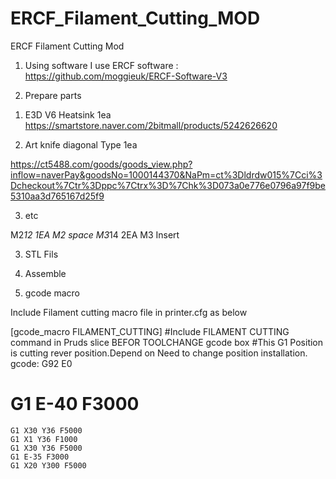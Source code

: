# ERCF_Filament_Cutting_MOD
ERCF Filament Cutting Mod

1. Using software
I use ERCF software : https://github.com/moggieuk/ERCF-Software-V3


2. Prepare parts
1) E3D V6 Heatsink  1ea
https://smartstore.naver.com/2bitmall/products/5242626620



2) Art knife  diagonal Type  1ea

https://ct5488.com/goods/goods_view.php?inflow=naverPay&goodsNo=1000144370&NaPm=ct%3Dldrdw015%7Cci%3Dcheckout%7Ctr%3Dppc%7Ctrx%3D%7Chk%3D073a0e776e0796a97f9be5310aa3d765167d25f9

3) etc

M2*12 1EA
M2 space
M3*14 2EA
M3 Insert


3. STL Fils




4. Assemble



5. gcode macro

Include Filament cutting macro file in printer.cfg  as below



[gcode_macro FILAMENT_CUTTING]
#Include FILAMENT CUTTING command in Pruds slice BEFOR TOOLCHANGE gcode box
#This G1 Position is cutting rever position.Depend on Need to change position installation.
gcode:
    G92 E0
#    G1 E-40 F3000
    G1 X30 Y36 F5000
    G1 X1 Y36 F1000
    G1 X30 Y36 F5000
    G1 E-35 F3000
    G1 X20 Y300 F5000

